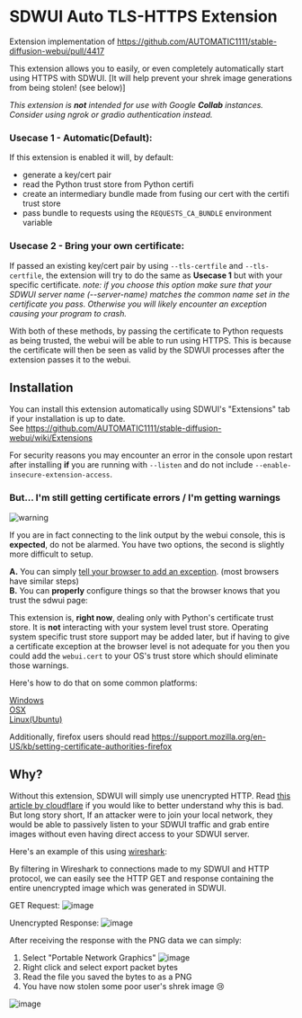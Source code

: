 # SDWUI Auto TLS-HTTPS Extension
Extension implementation of https://github.com/AUTOMATIC1111/stable-diffusion-webui/pull/4417

 This extension allows you to easily, or even completely automatically start using HTTPS with SDWUI. [It will help prevent your shrek image generations from being stolen! (see below)]
 
 *This extension is **not** intended for use with Google **Collab** instances. Consider using ngrok or gradio authentication instead.*
 
 
### Usecase 1 - Automatic(Default):
If this extension is enabled it will, by default:
- generate a key/cert pair
- read the Python trust store from Python certifi
- create an intermediary bundle made from fusing our cert with the certifi trust store
- pass bundle to requests using the `REQUESTS_CA_BUNDLE` environment variable
 
### Usecase 2 - Bring your own certificate:
If passed an existing key/cert pair by using `--tls-certfile` and `--tls-certfile`, the extension will try to do the same as **Usecase 1** but with your specific certificate.
*note: if you choose this option make sure that your SDWUI server name (--server-name) matches the common name set in the certificate you pass. Otherwise you will likely encounter an exception causing your program to crash.*

 
With both of these methods, by passing the certificate to Python requests as being trusted, the webui will be able to run using HTTPS. This is because the certificate will then be seen as valid by the SDWUI processes after the extension passes it to the webui.

## Installation
You can install this extension automatically using SDWUI's "Extensions" tab if your installation is up to date.
\
See https://github.com/AUTOMATIC1111/stable-diffusion-webui/wiki/Extensions

For security reasons you may encounter an error in the console upon restart after installing **if** you are running with `--listen` and do not include `--enable-insecure-extension-access`.

### But... I'm still getting certificate errors / I'm getting warnings
![warning](https://i0.wp.com/DeployHappiness.com/wp-content/uploads/2019/02/01.png?resize=442%2C230&ssl=1)

If you are in fact connecting to the link output by the webui console, this is **expected**, do not be alarmed. You have two options, the second is slightly more difficult to setup. 

**A.** You can simply [tell your browser to add an exception](https://support.google.com/chrome/answer/99020?hl=en&co=GENIE.Platform%3DDesktop). (most browsers have similar steps)\
**B.** You can **properly** configure things so that the browser knows that you trust the sdwui page:

This extension is, **right now**, dealing only with Python's certificate trust store. It is **not** interacting with your system level trust store. Operating system specific trust store support may be added later, but if having to give a certificate exception at the browser level is not adequate for you then you could add the `webui.cert` to your OS's trust store which should eliminate those warnings.

Here's how to do that on some common platforms:

[Windows](https://techcommunity.microsoft.com/t5/windows-server-essentials-and/installing-a-self-signed-certificate-as-a-trusted-root-ca-in/ba-p/396105)
\
[OSX](https://support.apple.com/guide/keychain-access/add-certificates-to-a-keychain-kyca2431/mac)
\
[Linux(Ubuntu)](https://ubuntu.com/server/docs/security-trust-store)

Additionally, firefox users should read https://support.mozilla.org/en-US/kb/setting-certificate-authorities-firefox


## Why?

 Without this extension, SDWUI will simply use unencrypted HTTP. Read [this article by cloudflare](https://www.cloudflare.com/learning/ssl/why-is-http-not-secure/) if you would like to better understand why this is bad. But long story short, If an attacker were to join your local network, they would be able to passively listen to your SDWUI traffic and grab entire images without even having direct access to your SDWUI server.
 
 Here's an example of this using [wireshark](https://www.wireshark.org/):
 
By filtering in Wireshark to connections made to my SDWUI and HTTP protocol, we can easily see the HTTP GET and response containing the entire unencrypted image which was generated in SDWUI.
 
 GET Request:
![image](https://user-images.githubusercontent.com/30642826/201568983-170717f0-8bc9-40f3-890e-0cb6dce21f7d.png)

Unencrypted Response:
![image](https://user-images.githubusercontent.com/30642826/201569119-15610c55-8890-4627-bedd-b10be3838b67.png)

After receiving the response with the PNG data we can simply:
1. Select "Portable Network Graphics"
![image](https://user-images.githubusercontent.com/30642826/201569545-eaf9adac-9346-49e1-8c96-8e711203c8bd.png)
2. Right click and select export packet bytes
3. Read the file you saved the bytes to as a PNG
4. You have now stolen some poor user's shrek image 😢

![image](https://user-images.githubusercontent.com/30642826/201570306-87d62515-0c38-40c3-af84-936b5216c93a.png)
